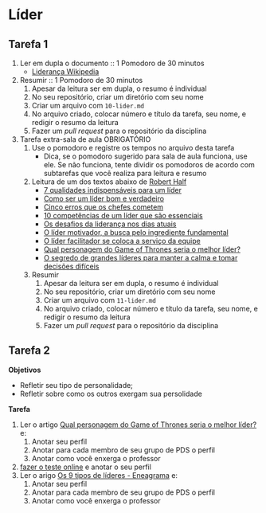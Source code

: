 # Líder

## Tarefa 1

1. Ler em dupla o documento :: 1 Pomodoro de 30 minutos
   - [Liderança Wikipedia](https://pt.wikipedia.org/wiki/Liderança)
2. Resumir :: 1 Pomodoro de 30 minutos
   1. Apesar da leitura ser em dupla, o resumo é individual
   2. No seu repositório, criar um diretório com seu nome
   3. Criar um arquivo com `10-lider.md`
   4. No arquivo criado, colocar número e título da tarefa, seu nome, e redigir o resumo da leitura
   5. Fazer um _pull request_ para o repositório da disciplina
3. Tarefa extra-sala de aula OBRIGATÓRIO
   1. Use o pomodoro e registre os tempos no arquivo desta tarefa
      - Dica, se o pomodoro sugerido para sala de aula funciona, use ele. Se não funciona, tente dividir os pomodoros de acordo com subtarefas que você realiza para leitura e resumo
   2. Leitura de um dos textos abaixo de [Robert Half](https://www.roberthalf.com.br)
      - [7 qualidades indispensáveis para um líder](https://www.roberthalf.com.br/blog/carreira/7-qualidades-indispensaveis-para-um-lider)
      - [Como ser um líder bom e verdadeiro](https://www.roberthalf.com.br/blog/carreira/como-ser-um-lider-bom-e-verdadeiro)
      - [Cinco erros que os chefes cometem](https://www.roberthalf.com.br/blog/dicas/cinco-erros-que-os-chefes-cometem)
      - [10 competências de um líder que são essenciais](https://www.roberthalf.com.br/blog/carreira/10-competencias-de-um-lider-que-sao-essenciais)
      - [Os desafios da liderança nos dias atuais](https://www.roberthalf.com.br/blog/carreira/os-desafios-da-lideranca-nos-dias-atuais)
      - [O líder motivador, a busca pelo ingrediente fundamental](https://www.roberthalf.com.br/blog/experts/o-lider-motivador-busca-pelo-ingrediente-fundamental)
      - [O líder facilitador se coloca a serviço da equipe](https://www.roberthalf.com.br/blog/carreira/o-lider-facilitador-se-coloca-servico-da-equipe)
      - [Qual personagem do Game of Thrones seria o melhor líder?](https://www.roberthalf.com.br/blog/carreira/qual-personagem-do-game-thrones-seria-o-melhor-lider)
      - [O segredo de grandes líderes para manter a calma e tomar decisões difíceis](https://www.roberthalf.com.br/blog/carreira/o-segredo-de-grandes-lideres-para-manter-calma-e-tomar-decisoes-dificeis)
   3. Resumir
      1. Apesar da leitura ser em dupla, o resumo é individual
      2. No seu repositório, criar um diretório com seu nome
      3. Criar um arquivo com `11-lider.md`
      4. No arquivo criado, colocar número e título da tarefa, seu nome, e redigir o resumo da leitura
      5. Fazer um _pull request_ para o repositório da disciplina


## Tarefa 2

**Objetivos**

- Refletir seu tipo de personalidade;
- Refletir sobre como os outros exergam sua persolidade

**Tarefa**

1. Ler o artigo [Qual personagem do Game of Thrones seria o melhor líder?](https://www.roberthalf.com.br/blog/carreira/qual-personagem-do-game-thrones-seria-o-melhor-lider) e:
   1. Anotar seu perfil
   2. Anotar para cada membro de seu grupo de PDS o perfil
   3. Anotar como você enxerga o professor
2. [fazer o teste online](https://priscilagodoy.com/teste-eneagrama-online-qual-e-o-seu-tipo-de-personalidade/) e anotar o seu perfil
3. Ler o arigo [Os 9 tipos de líderes - Eneagrama](http://institutotreinare.com.br/blog-interna/28-os-9-tipos-de-lideres-eneagrama) e:
   1. Anotar seu perfil
   2. Anotar para cada membro de seu grupo de PDS o perfil
   3. Anotar como você enxerga o professor
